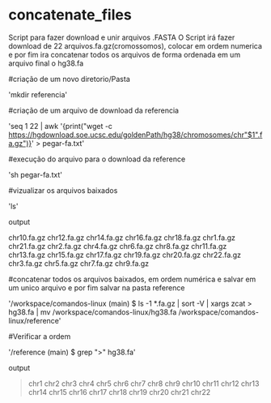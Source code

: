 # concatenate_files

Script para fazer download e unir arquivos .FASTA
O Script irá fazer download de 22 arquivos.fa.gz(cromossomos), colocar em ordem numerica e por fim ira concatenar todos os arquivos de forma ordenada em um arquivo final o hg38.fa

#criação de um novo diretorio/Pasta

'mkdir referencia'

#criação de um arquivo de download da referencia

'seq 1 22 | awk '{print("wget -c https://hgdownload.soe.ucsc.edu/goldenPath/hg38/chromosomes/chr"$1".fa.gz")}' > pegar-fa.txt'

#execução do arquivo para o download da reference 

'sh pegar-fa.txt'

#vizualizar os arquivos baixados

'ls'

output 

chr10.fa.gz  chr12.fa.gz  chr14.fa.gz  chr16.fa.gz  chr18.fa.gz  chr1.fa.gz   chr21.fa.gz  chr2.fa.gz  chr4.fa.gz  chr6.fa.gz  chr8.fa.gz
chr11.fa.gz  chr13.fa.gz  chr15.fa.gz  chr17.fa.gz  chr19.fa.gz  chr20.fa.gz  chr22.fa.gz  chr3.fa.gz  chr5.fa.gz  chr7.fa.gz  chr9.fa.gz

#concatenar todos os arquivos baixados, em ordem numérica e salvar em um unico arquivo e por fim salvar na pasta reference

'/workspace/comandos-linux (main) $ ls -1 *.fa.gz | sort -V | xargs zcat > hg38.fa | mv /workspace/comandos-linux/hg38.fa /workspace/comandos-linux/reference'

#Verificar a ordem

'/reference (main) $ grep ">" hg38.fa'

output

>chr1
>chr2
>chr3
>chr4
>chr5
>chr6
>chr7
>chr8
>chr9
>chr10
>chr11
>chr12
>chr13
>chr14
>chr15
>chr16
>chr17
>chr18
>chr19
>chr20
>chr21
>chr22
